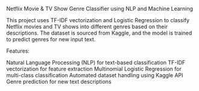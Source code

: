 Netflix Movie & TV Show Genre Classifier using NLP and Machine Learning

This project uses TF-IDF vectorization and Logistic Regression to classify Netflix movies and TV shows into different genres based on their descriptions. The dataset is sourced from Kaggle, and the model is trained to predict genres for new input text.

Features:

Natural Language Processing (NLP) for text-based classification
TF-IDF vectorization for feature extraction
Multinomial Logistic Regression for multi-class classification
Automated dataset handling using Kaggle API
Genre prediction for new text descriptions

